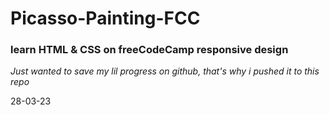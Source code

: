# Picasso-Painting-FCC

### learn HTML & CSS on freeCodeCamp responsive design

_Just wanted to save my lil progress on github, that's why i pushed it to this repo_

28-03-23
